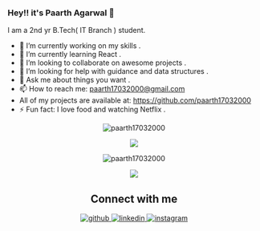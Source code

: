 ### Hey!!  it's Paarth Agarwal 👋

I am a 2nd yr B.Tech( IT Branch ) student.

- 🔭 I’m currently working on my skills .
- 🌱 I’m currently learning React .
- 👯 I’m looking to collaborate on awesome projects .
- 🤔 I’m looking for help with guidance and data structures .
- 💬 Ask me about things you want .
- 📫 How to reach me: paarth17032000@gmail.com
- All of my projects are available at: https://github.com/paarth17032000
- ⚡ Fun fact: I love food and watching Netflix .

<p align="center"> <img src="https://komarev.com/ghpvc/?username=paarth17032000" alt="paarth17032000" /> </p>

<!--
### Tech Stack

<p align="left">
  <img src="https://devicons.github.io/devicon/devicon.git/icons/bootstrap/bootstrap-plain.svg" alt="bootstrap" width="40" height="40"/> 
  <img src="https://devicons.github.io/devicon/devicon.git/icons/c/c-original.svg" alt="c" width="40" height="40"/> 
  <img src="https://devicons.github.io/devicon/devicon.git/icons/cplusplus/cplusplus-original.svg" alt="cplusplus" width="40" height="40"/> 
  <img src="https://devicons.github.io/devicon/devicon.git/icons/css3/css3-original-wordmark.svg" alt="css3" width="40" height="40"/> 
  <img src="https://devicons.github.io/devicon/devicon.git/icons/html5/html5-original-wordmark.svg" alt="html5" width="40" height="40"/> 
  <img src="https://devicons.github.io/devicon/devicon.git/icons/javascript/javascript-original.svg" alt="javascript" width="40" height="40"/> 
  <img src="https://raw.githubusercontent.com/prplx/svg-logos/5585531d45d294869c4eaab4d7cf2e9c167710a9/svg/materialize.svg" alt="materialize" width="40" height="40"/> 
  <img src="https://devicons.github.io/devicon/devicon.git/icons/mysql/mysql-original-wordmark.svg" alt="mysql" width="40" height="40"/>   
  <img src="https://devicons.github.io/devicon/devicon.git/icons/react/react-original-wordmark.svg" alt="react" width="40" height="40"/>
</p> -->


<p align="center">
  <img src="https://github-readme-stats.vercel.app/api/top-langs/?username=paarth17032000&layout=compact&hide=html&langs_count=8 alt="paarth17032000" />
</p>
<p align="center">
  <img align="center" src="https://github-readme-stats.vercel.app/api?username=paarth17032000&show_icons=true" alt="paarth17032000" />
</p>
<p align="center">
  <img src="https://github-readme-streak-stats.herokuapp.com/?user=paarth17032000&layout=compact" />
</p>

<h2 align="center">Connect with me</h2>
<div align="center">  
  <a href="https://github.com/paarth17032000" target="_blank">
    <img src=https://img.shields.io/badge/github-%2324292e.svg?&style=for-the-badge&logo=github&logoColor=white alt=github style="margin-bottom: 5px;" />
  </a>
  <a href="https://www.linkedin.com/in/paarth-agarwal-b77537193/" target="_blank">
    <img src=https://img.shields.io/badge/linkedin-%231E77B5.svg?&style=for-the-badge&logo=linkedin&logoColor=white alt=linkedin style="margin-bottom: 5px;" />
  </a>
  <a href="https://www.instagram.com/____paarth__/" target="_blank">
    <img src=https://img.shields.io/badge/instagram-%23000000.svg?&style=for-the-badge&logo=instagram&logoColor=white alt=instagram style="margin-bottom: 5px;" />
  </a>
</div>  
  

